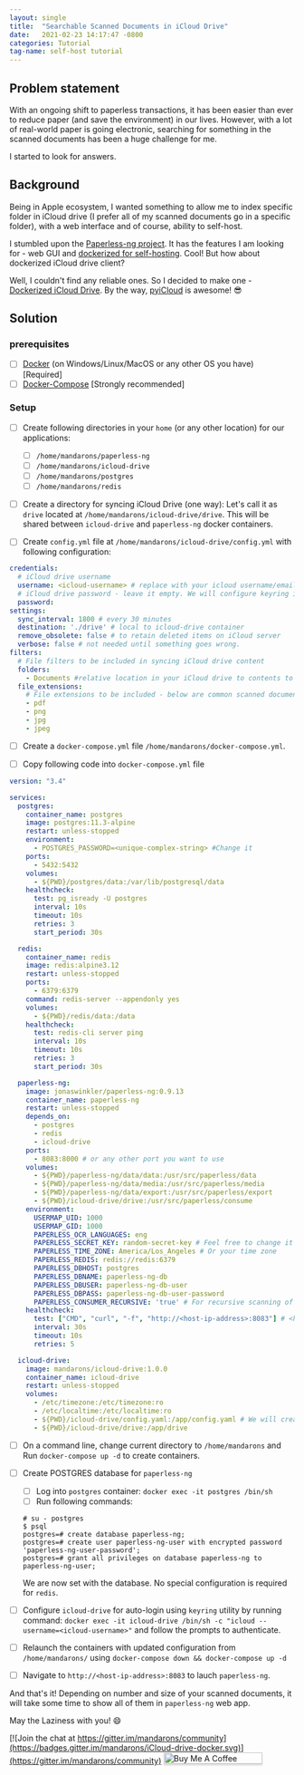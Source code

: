 ```yaml
---
layout: single
title:  "Searchable Scanned Documents in iCloud Drive"
date:   2021-02-23 14:17:47 -0800
categories: Tutorial
tag-name: self-host tutorial
---
```

## Problem statement

With an ongoing shift to paperless transactions, it has been easier than ever to reduce paper (and save the environment) in our lives. However, with a lot of real-world paper is going electronic, searching for something in the scanned documents has been a huge challenge for me. 

I started to look for answers.

## Background

Being in Apple ecosystem, I wanted something to allow me to index specific folder in iCloud drive (I prefer all of my scanned documents go in a specific folder), with a web interface and of course, ability to self-host. 

I stumbled upon the [Paperless-ng project](https://github.com/jonaswinkler/paperless-ng). It has the features I am looking for - web GUI and [dockerized for self-hosting](https://paperless-ng.readthedocs.io/en/latest/setup.html#setup-docker-hub). Cool! But how about dockerized iCloud drive client?

Well, I couldn't find any reliable ones. So I decided to make one - [Dockerized iCloud Drive](https://github.com/mandarons/icloud-drive-docker). By the way, [pyiCloud](https://github.com/picklepete/pyicloud) is awesome! :sunglasses:

## Solution

### prerequisites

  - [ ] [Docker](https://www.docker.com/products/docker-desktop) (on Windows/Linux/MacOS or any other OS you have) [Required]
  - [ ] [Docker-Compose](https://docs.docker.com/compose/install/) [Strongly recommended]

### Setup
- [ ] Create following directories in your `home` (or any other location) for our applications: 
  - [ ] `/home/mandarons/paperless-ng` 
  - [ ] `/home/mandarons/icloud-drive`
  - [ ] `/home/mandarons/postgres`
  - [ ] `/home/mandarons/redis`

- [ ] Create a directory for syncing iCloud Drive (one way):
Let's call it as `drive` located at `/home/mandarons/icloud-drive/drive`. This will be shared between `icloud-drive` and `paperless-ng` docker containers.

- [ ] Create `config.yml` file at `/home/mandarons/icloud-drive/config.yml` with following configuration:

```yaml
credentials:
  # iCloud drive username
  username: <icloud-username> # replace with your icloud username/email
  # iCloud drive password - leave it empty. We will configure keyring in the next step
  password:
settings:
  sync_interval: 1800 # every 30 minutes
  destination: './drive' # local to icloud-drive container
  remove_obsolete: false # to retain deleted items on iCloud server
  verbose: false # not needed until something goes wrong.
filters:
  # File filters to be included in syncing iCloud drive content
  folders:
    - Documents #relative location in your iCloud drive to contents to scan
  file_extensions:
    # File extensions to be included - below are common scanned document formats
    - pdf
    - png
    - jpg
    - jpeg
```

- [ ] Create a `docker-compose.yml` file `/home/mandarons/docker-compose.yml`.

- [ ] Copy following code into `docker-compose.yml` file

```yaml
version: "3.4"

services:
  postgres:
    container_name: postgres
    image: postgres:11.3-alpine
    restart: unless-stopped
    environment:
      - POSTGRES_PASSWORD=<unique-complex-string> #Change it
    ports:
      - 5432:5432
    volumes:
      - ${PWD}/postgres/data:/var/lib/postgresql/data
    healthcheck:
      test: pg_isready -U postgres
      interval: 10s
      timeout: 10s
      retries: 3
      start_period: 30s

  redis:
    container_name: redis
    image: redis:alpine3.12
    restart: unless-stopped
    ports:
      - 6379:6379
    command: redis-server --appendonly yes
    volumes:
      - ${PWD}/redis/data:/data
    healthcheck:
      test: redis-cli server ping
      interval: 10s
      timeout: 10s
      retries: 3
      start_period: 30s

  paperless-ng:
    image: jonaswinkler/paperless-ng:0.9.13
    container_name: paperless-ng
    restart: unless-stopped
    depends_on:
      - postgres
      - redis
      - icloud-drive
    ports:
      - 8083:8000 # or any other port you want to use
    volumes:
      - ${PWD}/paperless-ng/data/data:/usr/src/paperless/data
      - ${PWD}/paperless-ng/data/media:/usr/src/paperless/media
      - ${PWD}/paperless-ng/data/export:/usr/src/paperless/export
      - ${PWD}/icloud-drive/drive:/usr/src/paperless/consume
    environment:
      USERMAP_UID: 1000
      USERMAP_GID: 1000
      PAPERLESS_OCR_LANGUAGES: eng
      PAPERLESS_SECRET_KEY: random-secret-key # Feel free to change it to anything else
      PAPERLESS_TIME_ZONE: America/Los_Angeles # Or your time zone
      PAPERLESS_REDIS: redis://redis:6379
      PAPERLESS_DBHOST: postgres
      PAPERLESS_DBNAME: paperless-ng-db 
      PAPERLESS_DBUSER: paperless-ng-db-user 
      PAPERLESS_DBPASS: paperless-ng-db-user-password
      PAPERLESS_CONSUMER_RECURSIVE: 'true' # For recursive scanning of `drive` directory
    healthcheck:
      test: ["CMD", "curl", "-f", "http://<host-ip-address>:8083"] # <host-ip-address> is your system's IP address on which docker is installed
      interval: 30s
      timeout: 10s
      retries: 5

  icloud-drive:
    image: mandarons/icloud-drive:1.0.0
    container_name: icloud-drive
    restart: unless-stopped
    volumes:
      - /etc/timezone:/etc/timezone:ro
      - /etc/localtime:/etc/localtime:ro
      - ${PWD}/icloud-drive/config.yaml:/app/config.yaml # We will create the config file in next step
      - ${PWD}/icloud-drive/drive:/app/drive
```

- [ ] On a command line, change current directory to `/home/mandarons` and Run `docker-compose up -d` to create containers.

- [ ] Create POSTGRES database for `paperless-ng`
  - [ ] Log into `postgres` container: `docker exec -it postgres /bin/sh`
  - [ ] Run following commands:
  ```
  # su - postgres
  $ psql
  postgres=# create database paperless-ng;
  postgres=# create user paperless-ng-user with encrypted password 'paperless-ng-user-password';
  postgres=# grant all privileges on database paperless-ng to paperless-ng-user;
  ```
  We are now set with the database. No special configuration is required for `redis`.

- [ ] Configure `icloud-drive` for auto-login using `keyring` utility by running command: `docker exec -it icloud-drive /bin/sh -c "icloud --username=<icloud-username>"` and follow the prompts to authenticate.

- [ ] Relaunch the containers with updated configuration from `/home/mandarons/` using `docker-compose down && docker-compose up -d`

- [ ] Navigate to `http://<host-ip-address>:8083` to lauch `paperless-ng`.

And that's it! Depending on number and size of your scanned documents, it will take some time to show all of them in `paperless-ng` web app.

May the Laziness with you! :smile:

[![Join the chat at https://gitter.im/mandarons/community](https://badges.gitter.im/mandarons/iCloud-drive-docker.svg)](https://gitter.im/mandarons/community) <a href="https://www.buymeacoffee.com/mandarons" target="_blank"><img src="https://www.buymeacoffee.com/assets/img/custom_images/orange_img.png" alt="Buy Me A Coffee" style="height: 20px !important;width: 174px !important;box-shadow: 0px 3px 2px 0px rgba(190, 190, 190, 0.5) !important;-webkit-box-shadow: 0px 3px 2px 0px rgba(190, 190, 190, 0.5) !important;" ></a>
